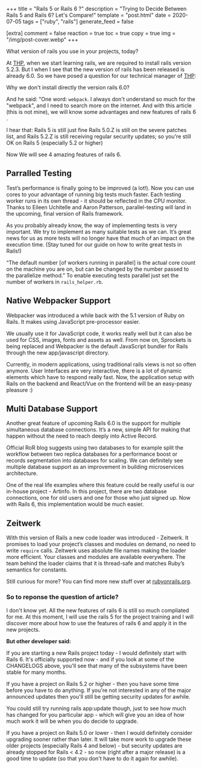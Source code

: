 +++
title = "Rails 5 or Rails 6 ?"
description = "Trying to Decide Between Rails 5 and Rails 6? Let's Compare!"
template = "post.html"
date = 2020-07-05
tags = ["ruby", "rails"]
generate_feed = false

[extra]
comment = false
reaction = true
toc = true
copy = true
img = "/img/post-cover.webp"
+++

What version of rails you use in your projects, today?

At [THP](https://www.thehackingproject.org/), when we start learning rails, we are required to install rails version 5.2.3. But I when I see that the new version of rails has been released is already 6.0. So we have posed a question for our technical manager of [THP](https://www.thehackingproject.org/):

Why we don't install directly the version rails 6.0?

And he said: "One word: `webpack`. I always don't understand so much for the "webpack", and I need to search more on the internet. And with this article (this is not mine), we will know some advantages and new features of rails 6 .

I hear that: Rails 5 is still just fine
Rails 5.0.Z is still on the severe patches list, and Rails 5.2.Z is still receiving regular security updates; so you're still OK on Rails 5 (especially 5.2 or higher)

Now We will see 4 amazing features of rails 6.

## Parralled Testing

Test’s performance is finally going to be improved (a lot!). Now you can use cores to your advantage of running big tests much faster. Each testing worker runs in its own thread - it should be reflected in the CPU monitor. Thanks to Eileen Uchitelle and Aaron Patterson, parallel-testing will land in the upcoming, final version of Rails framework.

As you probably already know, the way of implementing tests is very important. We try to implement as many suitable tests as we can. It’s great news for us as more tests will no longer have that much of an impact on the execution time. (Stay tuned for our guide on how to write great tests in Rails!)

“The default number [of workers running in parallel] is the actual core count on the machine you are on, but can be changed by the number passed to the parallelize method.” To enable executing tests parallel just set the number of workers in `rails_helper.rb`.

## Native Webpacker Support

Webpacker was introduced a while back with the 5.1 version of Ruby on Rails. It makes using JavaScript pre-processor easier.

We usually use it for JavaScript code, it works really well but it can also be used for CSS, images, fonts and assets as well. From now on, Sprockets is being replaced and Webpacker is the default JavaScript bundler for Rails through the new app/javascript directory.

Currently, in modern applications, using traditional rails views is not so often anymore. User Interfaces are very interactive, there is a lot of dynamic elements which have to respond really fast. Now, the application setup with Rails on the backend and React/Vue on the frontend will be an easy-peasy pleasure :)

## Multi Database Support

Another great feature of upcoming Rails 6.0 is the support for multiple simultaneous database connections. It’s a new, simple API for making that happen without the need to reach deeply into Active Record.

Official RoR blog suggests using two databases to for example split the workflow between two replica databases for a performance boost or records segmentation into databases for scaling. We can definitely see multiple database support as an improvement in building microservices architecture.

One of the real life examples where this feature could be really useful is our in-house project - Artinfo. In this project, there are two database connections, one for old users and one for those who just signed up. Now with Rails 6, this implementation would be much easier.

## Zeitwerk

With this version of Rails a new code loader was introduced - Zeitwerk. It promises to load your project’s classes and modules on demand, no need to write `require` calls. Zeitwerk uses absolute file names making the loader more efficient. Your classes and modules are available everywhere. The team behind the loader claims that it is thread-safe and matches Ruby’s semantics for constants.

Still curious for more? You can find more new stuff over at [rubyonrails.org](https://weblog.rubyonrails.org/2019/8/15/Rails-6-0-final-release/).

### So to reponse the question of article?

I don't know yet. All the new features of rails 6 is still so much compliated for me. At this moment, I will use the rails 5 for the project training and I will discover more about how to use the features of rails 6 and apply it in the new projects.

**But other developer said:**

If you are starting a new Rails project today - I would definitely start with Rails 6. It's officially supported now - and if you look at some of the CHANGELOGS above, you'll see that many of the subsystems have been stable for many months.

If you have a project on Rails 5.2 or higher - then you have some time before you have to do anything. If you're not interested in any of the major announced updates then you'll still be getting security updates for awhile.

You could still try running rails app:update though, just to see how much has changed for you particular app - which will give you an idea of how much work it will be when you do decide to upgrade.

If you have a project on Rails 5.0 or lower - then I would definitely consider upgrading sooner rather than later. It will take more work to upgrade these older projects (especially Rails 4 and below) - but security updates are already stopped for Rails < 4.2 - so now (right after a major release) is a good time to update (so that you don't have to do it again for awhile).
